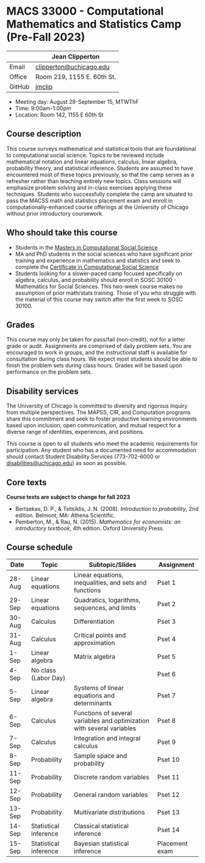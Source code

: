 # MACS 33000 - Computational Mathematics and Statistics Camp (Pre-Fall 2023)

|  | Jean Clipperton|
|-|-|
| Email | clipperton@uchicago.edu |
| Office | Room 219, 1155 E. 60th St. |
| GitHub | [jmclip](https://github.com/jmclip) |

* Meeting day: August 28-September 15, MTWThF
* Time: 9:00am-1:00pm
* Location: Room 142, 1155 E 60th St

## Course description

This course surveys mathematical and statistical tools that are foundational to computational social science. Topics to be reviewed include mathematical notation and linear equations, calculus, linear algebra, probability theory, and statistical inference. Students are assumed to have encountered most of these topics previously, so that the camp serves as a refresher rather than teaching entirely new topics. Class sessions will emphasize problem solving and in-class exercises applying these techniques. Students who successfully complete the camp are situated to pass the MACSS math and statistics placement exam and enroll in computationally-enhanced course offerings at the University of Chicago without prior introductory coursework.

## Who should take this course

* Students in the [Masters in Computational Social Science](https://macss.uchicago.edu/)
* MA and PhD students in the social sciences who have significant prior training and experience in mathematics and statistics and seek to complete the [Certificate in Computational Social Science](https://macss.uchicago.edu/content/certificate-current-students)
* Students looking for a slower-paced camp focused specifically on algebra, calculus, and probability should enroll in SOSC 30100 - Mathematics for Social Sciences. This two-week course makes no assumption of prior math/stats training. Those of you who struggle with the material of this course may switch after the first week to SOSC 30100.

## Grades

This course may only be taken for pass/fail (non-credit), not for a letter grade or audit. Assignments are comprised of daily problem sets. You are encouraged to work in groups, and the instructional staff is available for consultation during class hours. We expect most students should be able to finish the problem sets during class hours. Grades will be based upon performance on the problem sets.

## Disability services

The University of Chicago is committed to diversity and rigorous inquiry from multiple perspectives. The MAPSS, CIR, and Computation programs share this commitment and seek to foster productive learning environments based upon inclusion, open communication, and mutual respect for a diverse range of identities, experiences, and positions.

This course is open to all students who meet the academic requirements for participation. Any student who has a documented need for accommodation should contact Student Disability Services (773-702-6000 or [disabilities@uchicago.edu](mailto:disabilities@uchicago.edu)) as soon as possible.

## Core texts

**Course texts are subject to change for fall 2023**

* Bertsekas, D. P., & Tsitsiklis, J. N. (2008). *Introduction to probability*, 2nd edition. Belmont, MA: Athena Scientific.
* Pemberton, M., & Rau, N. (2015). *Mathematics for economists: an introductory textbook*, 4th edition. Oxford University Press.

## Course schedule

| Date | Topic | Subtopic/Slides | Assignment
|-|-|-|-|
| 28-Aug | Linear equations | Linear equations, inequalities, and sets and functions | Pset 1
| 29-Sep | Linear equations | Quadratics, logarithms, sequences, and limits | Pset 2
| 30-Aug | Calculus | Differentiation | Pset 3
| 31-Aug | Calculus | Critical points and approximation | Pset 4
| 1-Sep | Linear algebra | Matrix algebra | Pset 5
| 4-Sep | No class (Labor Day) |  | Pset 6
| 5-Sep | Linear algebra | Systems of linear equations and determinants | Pset 7
| 6-Sep | Calculus | Functions of several variables and optimization with several variables | Pset 8
| 7-Sep | Calculus | Integration and integral calculus | Pset 9
| 8-Sep | Probability | Sample space and probability | Pset 10
| 11-Sep | Probability | Discrete random variables | Pset 11
| 12-Sep | Probability | General random variables | Pset 12
| 13-Sep | Probability | Multivariate distributions | Pset 13
| 14-Sep | Statistical inference | Classical statistical inference | Pset 14
| 15-Sep | Statistical inference | Bayesian statistical inference | Placement exam

